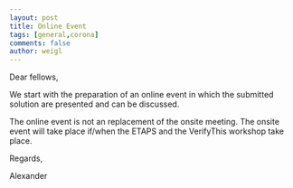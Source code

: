 ```yaml
---
layout: post
title: Online Event
tags: [general,corona]
comments: false
author: weigl
---
```


Dear fellows,

We start with the preparation of an online event in which the submitted 
solution are presented and can be discussed. 

The online event is not an replacement of the onsite meeting. 
The onsite event will take place if/when the ETAPS and the 
VerifyThis workshop take place.

Regards, 

Alexander 
